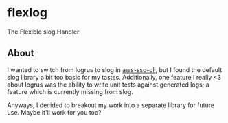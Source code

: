 # flexlog

The Flexible slog.Handler

## About

I wanted to switch from logrus to slog in [aws-sso-cli](https://github.com/synfinatic/aws-sso-cli),
but I found the default slog library a bit too basic for my tastes.  Additionally, one feature I
really <3 about logrus was the ability to write unit tests against generated logs; a feature which
is currently missing from slog.

Anyways, I decided to breakout my work into a separate library for future use.  Maybe it'll work
for you too?